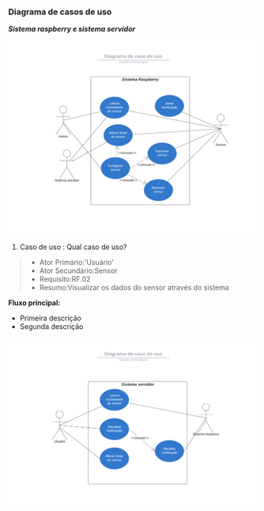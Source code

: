 ### Diagrama de casos de uso

***Sistema raspberry e sistema servidor***

![Diagrama](images/diagrama-casos-de-uso-raspberry.png)

1. Caso de uso : Qual caso de uso?


>*  Ator Primário:'Usuário'
>*  Ator Secundário:Sensor
>*  Requisito:RF.02
>*  Resumo:Visualizar os dados do sensor através do sistema

**Fluxo principal:**
                                                                                        
*  Primeira descrição
*  Segunda descrição

![Diagrama](images/diagrama-casos-de-uso-servidor.png)
